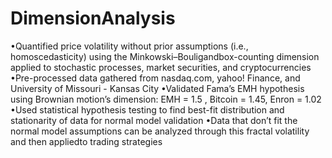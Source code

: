 # DimensionAnalysis

•Quantified price volatility without prior assumptions (i.e., homoscedasticity) using the Minkowski–Bouligandbox-counting dimension applied to stochastic processes, market securities, and cryptocurrencies
•Pre-processed data gathered from nasdaq.com, yahoo!  Finance, and University of Missouri - Kansas City
•Validated Fama’s EMH hypothesis using Brownian motion’s dimension:  EMH = 1.5 , Bitcoin = 1.45, Enron = 1.02
•Used statistical hypothesis testing to find best-fit distribution and stationarity of data for normal model validation
•Data that don’t fit the normal model assumptions can be analyzed through this fractal volatility and then appliedto trading strategies

